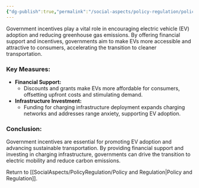 ```yaml
---
{"dg-publish":true,"permalink":"/social-aspects/policy-regulation/policy-regulation-branches/government-incentives/"}
---
```


Government incentives play a vital role in encouraging electric vehicle (EV) adoption and reducing greenhouse gas emissions. By offering financial support and incentives, governments aim to make EVs more accessible and attractive to consumers, accelerating the transition to cleaner transportation.

### Key Measures:

- **Financial Support:**
    - Discounts and grants make EVs more affordable for consumers, offsetting upfront costs and stimulating demand.
- **Infrastructure Investment:**
    - Funding for charging infrastructure deployment expands charging networks and addresses range anxiety, supporting EV adoption.

### Conclusion:

Government incentives are essential for promoting EV adoption and advancing sustainable transportation. By providing financial support and investing in charging infrastructure, governments can drive the transition to electric mobility and reduce carbon emissions.

Return to [[SocialAspects/PolicyRegulation/Policy and Regulation\|Policy and Regulation]]. 

